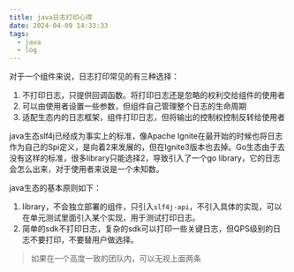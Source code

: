 ```yaml
---
title: java日志打印心得
date: 2024-04-09 14:33:33
tags:
  - java
  - log
---
```


对于一个组件来说，日志打印常见的有三种选择：
1. 不打印日志，只提供回调函数。将打印日志还是忽略的权利交给组件的使用者
2. 可以由使用者设置一些参数，但组件自己管理整个日志的生命周期
3. 适配生态内的日志框架，组件打印日志，但将输出的控制权控制反转给使用者

java生态slf4j已经成为事实上的标准，像Apache Ignite在最开始的时候也将日志作为自己的Spi定义，是向着2来发展的，但在Ignite3版本也去掉。Go生态由于去没有这样的标准，很多library只能选择2，导致引入了一个go library，它的日志会怎么出来，对于使用者来说是一个未知数。

java生态的基本原则如下：

1. library，不会独立部署的组件，只引入`slf4j-api`，不引入具体的实现，可以在单元测试里面引入某个实现，用于测试打印日志。
2. 简单的sdk不打印日志，复杂的sdk可以打印一些关键日志，但QPS级别的日志不要打印，不要替用户做选择。 

> 如果在一个高度一致的团队内，可以无视上面两条
